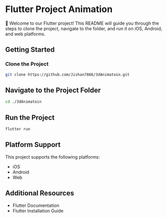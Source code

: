 # Flutter Project Animation

🚀 Welcome to our Flutter project! This README will guide you through the steps to clone the project, navigate to the folder, and run it on iOS, Android, and web platforms.

## Getting Started

### Clone the Project

```bash
git clone https://github.com/Jishan7866/3dAnimatoin.git

```
## Navigate to the Project Folder
```bash
cd ./3dAnimatoin
```
## Run the Project
```bash
flutter run
````
## Platform Support

This project supports the following platforms:

* iOS
* Android
* Web

## Additional Resources

* Flutter Documentation
* Flutter Installation Guide